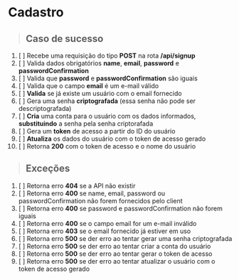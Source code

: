 # Cadastro

> ## Caso de sucesso

1. [ ] Recebe uma requisição do tipo **POST** na rota **/api/signup**
2. [ ] Valida dados obrigatórios **name**, **email**, **password** e **passwordConfirmation**
3. [ ] Valida que **password** e **passwordConfirmation** são iguais
4. [ ] Valida que o campo **email** é um e-mail válido
5. [ ] **Valida** se já existe um usuário com o email fornecido
6. [ ] Gera uma senha **criptografada** (essa senha não pode ser descriptografada)
7. [ ] **Cria** uma conta para o usuário com os dados informados, **substituindo** a senha pela senha criptorafada
8. [ ] Gera um **token** de acesso a partir do ID do usuário
9. [ ] **Atualiza** os dados do usuário com o token de acesso gerado
10. [ ] Retorna **200** com o token de acesso e o nome do usuário

> ## Exceções

1. [ ] Retorna erro **404** se a API não existir
2. [ ] Retorna erro **400** se name, email, password ou passwordConfirmation não forem fornecidos pelo client
3. [ ] Retorna erro **400** se password e passwordConfirmation não forem iguais
4. [ ] Retorna erro **400** se o campo email for um e-mail inválido
5. [ ] Retorna erro **403** se o email fornecido já estiver em uso
6. [ ] Retorna erro **500** se der erro ao tentar gerar uma senha criptografada
7. [ ] Retorna erro **500** se der erro ao tentar criar a conta do usuário
8. [ ] Retorna erro **500** se der erro ao tentar gerar o token de acesso
9. [ ] Retorna erro **500** se der erro ao tentar atualizar o usuário com o token de acesso gerado